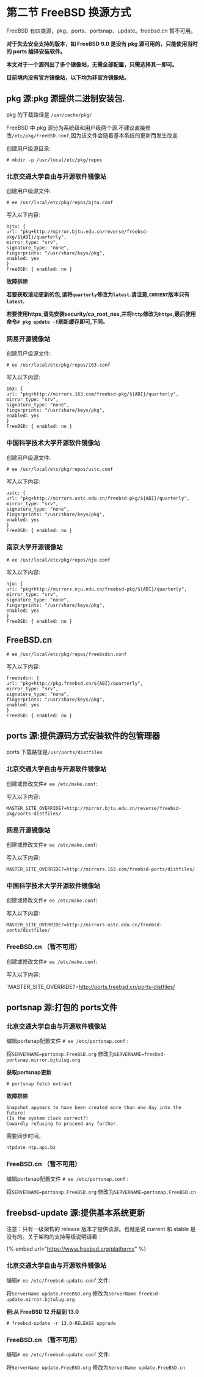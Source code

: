 # 第二节 FreeBSD 换源方式

FreeBSD 有四类源，pkg、ports、portsnap、update。freebsd.cn 暂不可用。

**对于失去安全支持的版本，如 FreeBSD 9.0 是没有 pkg 源可用的，只能使用当时的 ports 编译安装软件。**

**本文对于一个源列出了多个镜像站，无需全部配置，只需选择其一即可。**

**目前境内没有官方镜像站，以下均为非官方镜像站。**

## pkg 源:pkg 源提供二进制安装包. 

pkg 的下载路径是 `/var/cache/pkg/`

FreeBSD 中 pkg 源分为系统级和用户级两个源.不建议直接修改`/etc/pkg/FreeBSD.conf`,因为该文件会随着基本系统的更新而发生改变.

创建用户级源目录:

`# mkdir -p /usr/local/etc/pkg/repos`

### 北京交通大学自由与开源软件镜像站

创建用户级源文件:

`# ee /usr/local/etc/pkg/repos/bjtu.conf`

写入以下内容:

```
bjtu: {  
url: "pkg+http://mirror.bjtu.edu.cn/reverse/freebsd-pkg/${ABI}/quarterly",  
mirror_type: "srv",  
signature_type: "none",  
fingerprints: "/usr/share/keys/pkg",  
enabled: yes
}
FreeBSD: { enabled: no }
```
**故障排除**

**若要获取滚动更新的包,请将`quarterly`修改为`latest`.请注意,`CURRENT`版本只有`latest`.**

**若要使用https,请先安装security/ca_root_nss,并将`http`修改为`https`,最后使用命令`# pkg update -f`刷新缓存即可,下同。**

### 网易开源镜像站

创建用户级源文件:

`# ee /usr/local/etc/pkg/repos/163.conf`

写入以下内容:

```
163: {  
url: "pkg+http://mirrors.163.com/freebsd-pkg/${ABI}/quarterly",  
mirror_type: "srv",  
signature_type: "none",  
fingerprints: "/usr/share/keys/pkg",  
enabled: yes
}
FreeBSD: { enabled: no }
```

### 中国科学技术大学开源软件镜像站

创建用户级源文件:

`# ee /usr/local/etc/pkg/repos/ustc.conf`

写入以下内容:

```
ustc: {  
url: "pkg+http://mirrors.ustc.edu.cn/freebsd-pkg/${ABI}/quarterly",  
mirror_type: "srv",  
signature_type: "none",  
fingerprints: "/usr/share/keys/pkg",  
enabled: yes
}
FreeBSD: { enabled: no }
```

### 南京大学开源镜像站

`# ee /usr/local/etc/pkg/repos/nju.conf`

写入以下内容:

```
nju: {  
url: "pkg+http://mirrors.nju.edu.cn/freebsd-pkg/${ABI}/quarterly",  
mirror_type: "srv",  
signature_type: "none",  
fingerprints: "/usr/share/keys/pkg",  
enabled: yes
}
FreeBSD: { enabled: no }
```

## FreeBSD.cn

`# ee /usr/local/etc/pkg/repos/freebsdcn.conf`

写入以下内容:

```
freebsdcn: {  
url: "pkg+http://pkg.freebsd.cn/${ABI}/quarterly",  
mirror_type: "srv",  
signature_type: "none",  
fingerprints: "/usr/share/keys/pkg",  
enabled: yes
}
FreeBSD: { enabled: no }
```

## ports 源:提供源码方式安装软件的包管理器

ports 下载路径是`/usr/ports/distfiles`

### 北京交通大学自由与开源软件镜像站

创建或修改文件`# ee /etc/make.conf`:

写入以下内容:

`MASTER_SITE_OVERRIDE?=http://mirror.bjtu.edu.cn/reverse/freebsd-pkg/ports-distfiles/`

### 网易开源镜像站

创建或修改文件`# ee /etc/make.conf`:

写入以下内容:

`MASTER_SITE_OVERRIDE?=http://mirrors.163.com/freebsd-ports/distfiles/`

### 中国科学技术大学开源软件镜像站

创建或修改文件`# ee /etc/make.conf`:

写入以下内容:

`MASTER_SITE_OVERRIDE?=http://mirrors.ustc.edu.cn/freebsd-ports/distfiles/`

### FreeBSD.cn （暂不可用）

创建或修改文件`# ee /etc/make.conf`:

写入以下内容:

`MASTER_SITE_OVERRIDE?=http://ports.freebsd.cn/ports-distfiles/

## portsnap 源:打包的 ports文件

### 北京交通大学自由与开源软件镜像站

编辑portsnap配置文件 `# ee /etc/portsnap.conf` :

将`SERVERNAME=portsnap.FreeBSD.org` 修改为`SERVERNAME=freebsd-portsnap.mirror.bjtulug.org`

**获取portsnap更新**

`# portsnap fetch extract`

**故障排除**

```
Snapshot appears to have been created more than one day into the future!
(Is the system clock correct?)
Cowardly refusing to proceed any further.
```

需要同步时间。

```
ntpdate ntp.api.bz
```

### FreeBSD.cn （暂不可用）

编辑portsnap配置文件 `# ee /etc/portsnap.conf` :

将`SERVERNAME=portsnap.FreeBSD.org` 修改为`SERVERNAME=portsnap.FreeBSD.cn`

## freebsd-update 源:提供基本系统更新

注意：只有一级架构的 release 版本才提供该源。也就是说 current 和 stable 是没有的。关于架构的支持等级说明请看：

{% embed url="https://www.freebsd.org/platforms" %}

### 北京交通大学自由与开源软件镜像站

编辑`# ee /etc/freebsd-update.conf` 文件:

将`ServerName update.FreeBSD.org` 修改为`ServerName freebsd-update.mirror.bjtulug.org`

**例:从 FreeBSD 12 升级到 13.0**

`# freebsd-update -r 13.0-RELEASE upgrade`

### FreeBSD.cn （暂不可用）

编辑`# ee /etc/freebsd-update.conf` 文件:

将`ServerName update.FreeBSD.org` 修改为`ServerName update.FreeBSD.cn`

